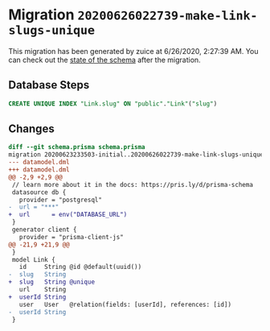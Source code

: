 # Migration `20200626022739-make-link-slugs-unique`

This migration has been generated by zuice at 6/26/2020, 2:27:39 AM.
You can check out the [state of the schema](./schema.prisma) after the migration.

## Database Steps

```sql
CREATE UNIQUE INDEX "Link.slug" ON "public"."Link"("slug")
```

## Changes

```diff
diff --git schema.prisma schema.prisma
migration 20200623233503-initial..20200626022739-make-link-slugs-unique
--- datamodel.dml
+++ datamodel.dml
@@ -2,9 +2,9 @@
 // learn more about it in the docs: https://pris.ly/d/prisma-schema
 datasource db {
   provider = "postgresql"
-  url = "***"
+  url      = env("DATABASE_URL")
 }
 generator client {
   provider = "prisma-client-js"
@@ -21,9 +21,9 @@
 }
 model Link {
   id     String @id @default(uuid())
-  slug   String
+  slug   String @unique
   url    String
+  userId String
   user   User   @relation(fields: [userId], references: [id])
-  userId String
 }
```


